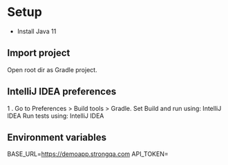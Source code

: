 # Setup
- Install Java 11

## Import project
Open root dir as Gradle project.

## IntelliJ IDEA preferences

1 . Go to Preferences > Build tools > Gradle.
        Set Build and run using: IntelliJ IDEA
        Run tests using: IntelliJ IDEA
        
## Environment variables
BASE_URL=https://demoapp.strongqa.com
API_TOKEN=<api-token-of-demo-rails-app>